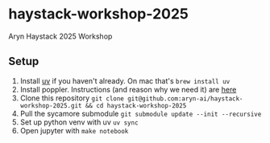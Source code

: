 # haystack-workshop-2025
Aryn Haystack 2025 Workshop

## Setup
1. Install [uv](https://docs.astral.sh/uv/getting-started/installation/#__tabbed_1_1) if you haven't already. On mac that's `brew install uv`
2. Install poppler. Instructions (and reason why we need it) are [here](https://pdf2image.readthedocs.io/en/latest/installation.html)
3. Clone this repository `git clone git@github.com:aryn-ai/haystack-workshop-2025.git && cd haystack-workshop-2025`
4. Pull the sycamore submodule `git submodule update --init --recursive`
5. Set up python venv with uv `uv sync`
6. Open jupyter with `make notebook`
